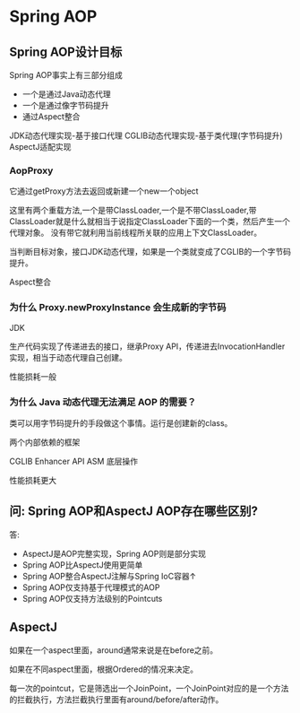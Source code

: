 # Spring AOP

## Spring AOP设计目标

Spring AOP事实上有三部分组成

* 一个是通过Java动态代理
* 一个是通过像字节码提升
* 通过Aspect整合

JDK动态代理实现-基于接口代理
CGLIB动态代理实现-基于类代理(字节码提升)
AspectJ适配实现


### AopProxy

它通过getProxy方法去返回或新建一个new一个object

这里有两个重载方法,一个是带ClassLoader,一个是不带ClassLoader,带ClassLoader就是什么就相当于说指定ClassLoader下面的一个类，然后产生一个代理对象。
没有带它就利用当前线程所关联的应用上下文ClassLoader。

当判断目标对象，接口JDK动态代理，如果是一个类就变成了CGLIB的一个字节码提升。

Aspect整合

### 为什么 Proxy.newProxyInstance 会生成新的字节码

JDK

生产代码实现了传递进去的接口，继承Proxy API，传递进去InvocationHandler实现，相当于动态代理自己创建。

性能损耗一般

### 为什么 Java 动态代理无法满足 AOP 的需要？

类可以用字节码提升的手段做这个事情。运行是创建新的class。

两个内部依赖的框架

CGLIB Enhancer API
ASM 底层操作

性能损耗更大

## 问: Spring AOP和AspectJ AOP存在哪些区别?

答:
* AspectJ是AOP完整实现，Spring AOP则是部分实现
* Spring AOP比AspectJ使用更简单
* Spring AOP整合AspectJ注解与Spring IoC容器↑
* Spring AOP仅支持基于代理模式的AOP
* Spring AOP仅支持方法级别的Pointcuts


## AspectJ

如果在一个aspect里面，around通常来说是在before之前。

如果在不同aspect里面，根据Ordered的情况来决定。

每一次的pointcut，它是筛选出一个JoinPoint，一个JoinPoint对应的是一个方法的拦截执行，方法拦截执行里面有around/before/after动作。


